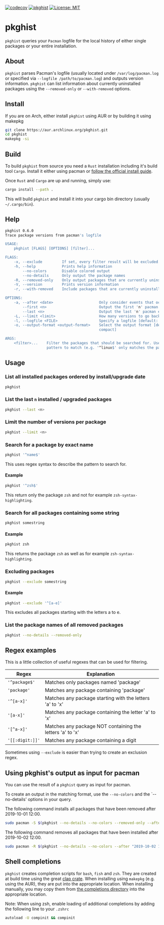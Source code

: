 [![codecov](https://codecov.io/gh/herzrasen/pkghist/branch/master/graph/badge.svg)](https://codecov.io/gh/herzrasen/pkghist)
[![pkghist](https://img.shields.io/aur/version/pkghist.svg?label=pkghist)](https://aur.archlinux.org/packages/pkghist/)
[![License: MIT](https://img.shields.io/badge/License-MIT-blue.svg)](https://github.com/herzrasen/pkghist/blob/master/LICENSE)

# pkghist
`pkghist` queries your `Pacman` logfile for the local history of either single packages or your entire installation.

## About
`pkghist` parses Pacman's logfile (usually located under `/var/log/pacman.log` or specified via `--logfile /path/to/pacman.log`) and outputs version information. 
`pkghist` can list information about currently uninstalled packages using the `--removed-only` or `--with-removed` options. 

## Install
If you are on Arch, either install `pkghist` using AUR or by building it using makepkg

```bash
git clone https://aur.archlinux.org/pkghist.git
cd pkghist
makepkg -si
```
## Build
To build `pkghist` from source you need a `Rust` installation including it's build tool `Cargo`. 
Install it either using pacman or [follow the official install guide](https://www.rust-lang.org/tools/install).

Once `Rust` and `Cargo` are up and running, simply use:
```bash
cargo install --path .
```

This will build `pkghist` and install it into your cargo bin directory (usually `~/.cargo/bin`).

## Help
```bash
pkghist 0.6.0
Trace package versions from pacman's logfile

USAGE:
    pkghist [FLAGS] [OPTIONS] [filter]...

FLAGS:
    -x, --exclude         If set, every filter result will be excluded.
    -h, --help            Prints help information
        --no-colors       Disable colored output
        --no-details      Only output the package names
    -R, --removed-only    Only output packages that are currently uninstalled
    -V, --version         Prints version information
    -r, --with-removed    Include packages that are currently uninstalled

OPTIONS:
    -a, --after <date>                     Only consider events that occurred after 'date' [Format: "YYYY-MM-DD HH:MM"]
        --first <n>                        Output the first 'n' pacman events
        --last <n>                         Output the last 'n' pacman events
    -L, --limit <limit>                    How many versions to go back in report. [limit > 0]
    -l, --logfile <FILE>                   Specify a logfile [default: /var/log/pacman.log]
    -o, --output-format <output-format>    Select the output format [default: plain]  [possible values: json, plain,
                                           compact]

ARGS:
    <filter>...    Filter the packages that should be searched for. Use regular expressions to specify the exact
                   pattern to match (e.g. '^linux$' only matches the package 'linux')
```

## Usage
### List all installed packages ordered by install/upgrade date
```bash
pkghist 
```

### List the last `n` installed / upgraded packages
```bash
pkghist --last <n>
```

### Limit the number of versions per package
```bash
pkghist --limit <n>
```

### Search for a package by exact name
```bash
pkghist '^name$'
```

This uses regex syntax to describe the pattern to search for.

#### Example
```bash
pkghist '^zsh$'
```
This return only the package `zsh` and not for example `zsh-syntax-highlighting`.

### Search for all packages containing some string
```bash
pkghist somestring
```

#### Example
```bash
pkghist zsh
```
This returns the package `zsh` as well as for example `zsh-syntax-highlighting`.

### Excluding packages
```bash
pkghist --exclude somestring
```

#### Example
```bash
pkghist --exclude '^[a-e]'
```
This excludes all packages starting with the letters a to e.

### List the package names of all removed packages
```bash
pkghist --no-details --removed-only
```

## Regex examples
This is a little collection of useful regexes that can be used for filtering.

| Regex          | Explanation                                              |
|----------------|----------------------------------------------------------|
| `'^package$'`  | Matches only packages named 'package'                    |
| `'package'`    | Matches any package containing 'package'                 |  
| `'^[a-x]'`     | Matches any package starting with the letters 'a' to 'x' |
| `'[a-x]'`      | Matches any package containing the letter 'a' to 'x'     |
| `'[^a-x]'`     | Matches any package NOT containing the letters 'a' to 'x'| 
| `'[[:digit:]]'`| Matches any package containing a digit                   |

Sometimes using `--exclude` is easier than trying to create an exclusion regex. 

## Using pkghist's output as input for pacman
You can use the result of a `pkghist` query as input for pacman.

To create an output in the matching format, use the `--no-colors` and the `--no-details' options in your query. 

The following command installs all packages that have been removed after 2019-10-01 12:00. 
```bash
sudo pacman -S $(pkghist --no-details --no-colors --removed-only --after "2019-10-01 12:00")                                             
```

The following command removes all packages that have been installed after 2019-10-02 12:00. 
```bash
sudo pacman -R $(pkghist --no-details --no-colors --after "2019-10-02 12:00")                                                            
```

## Shell completions
`pkghist` creates completion scripts for `bash`, `fish` and `zsh`.
They are created at build time using the great [clap crate](https://github.com/clap-rs/clap). 
When installing using `makepkg` (e.g. using the AUR), they are put into the appropriate location.
When installing manually, you may copy them from [the completions directory](./completions) into the appropriate location.

Note: When using zsh, enable loading of additional completions by adding the following line to your `.zshrc`
```bash
autoload -U compinit && compinit
```
